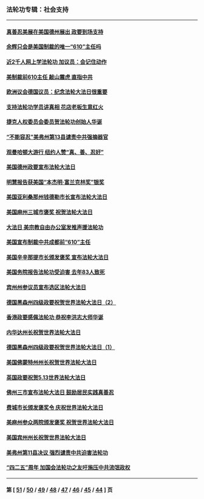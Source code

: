 ### 法轮功专辑：社会支持
---
#### [真善忍美展在美国德州展出 政要到场支持](../../pages/nf4386/n13010579.md?06170430) 
#### [余辉只会是美国制裁的唯一“610”主任吗](../../pages/nf4386/n12972837.md?06170430) 
#### [近2千人网上学法轮功 加议员：会记住动作](../../pages/nf4386/n12972642.md?06170430) 
#### [美制裁前610主任 敲山震虎 直指中共](../../pages/nf4386/n12968555.md?06170430) 
#### [欧洲议会德国议员：纪念法轮大法日很重要](../../pages/nf4386/n12965367.md?06170430) 
#### [支持法轮功学员讲真相 花店老板生意红火](../../pages/nf4386/n12963056.md?06170430) 
#### [捷克人权委员会委员贺法轮功创始人华诞](../../pages/nf4386/n12960301.md?06170430) 
#### [“不能容忍”美弗州第13县谴责中共强摘器官](../../pages/nf4386/n12958610.md?06170430) 
#### [观曼哈顿大游行 纽约人赞“真、善、忍好”](../../pages/nf4386/n12956249.md?06170430) 
#### [美国德州政要宣布法轮大法日](../../pages/nf4386/n12958567.md?06170430) 
#### [明慧报告获美国“本杰明‧富兰克林奖”银奖](../../pages/nf4386/n12955404.md?06170430) 
#### [美国亚利桑那州钱德勒市长宣布法轮大法日](../../pages/nf4386/n12953813.md?06170430) 
#### [美国麻州三城市褒奖 祝贺法轮大法日](../../pages/nf4386/n12953756.md?06170430) 
#### [大法日 美宗教自由办公室发推声援法轮功](../../pages/nf4386/n12950669.md?06170430) 
#### [美国宣布制裁中共成都前“610”主任](../../pages/nf4386/n12943654.md?06170430) 
#### [美国辛辛那提市长颁发褒奖 宣布法轮大法日](../../pages/nf4386/n12948869.md?06170430) 
#### [美国务院报告法轮功受迫害 去年83人致死](../../pages/nf4386/n12944350.md?06170430) 
#### [宾州州参议员宣布选区法轮大法日](../../pages/nf4386/n12939844.md?06170430) 
#### [德国黑森州四级政要祝贺世界法轮大法日（2）](../../pages/nf4386/n12937571.md?06170430) 
#### [香港政要感佩法轮功 恭祝李洪志大师华诞](../../pages/nf4386/n12937400.md?06170430) 
#### [内华达州长祝贺世界法轮大法日](../../pages/nf4386/n12936785.md?06170430) 
#### [德国黑森州四级政要祝贺世界法轮大法日（1）](../../pages/nf4386/n12934877.md?06170430) 
#### [美国佛蒙特州州长祝贺世界法轮大法日](../../pages/nf4386/n12935031.md?06170430) 
#### [英国政要祝贺5.13世界法轮大法日](../../pages/nf4386/n12934700.md?06170430) 
#### [佛州三市宣布法轮大法日 鼓励居民实践真善忍](../../pages/nf4386/n12934466.md?06170430) 
#### [费城市长颁发褒奖令 庆祝世界法轮大法日](../../pages/nf4386/n12928833.md?06170430) 
#### [美麻州参众两院颁发褒奖 祝贺世界法轮大法日](../../pages/nf4386/n12928372.md?06170430) 
#### [美国宾州州长祝贺世界法轮大法日](../../pages/nf4386/n12928310.md?06170430) 
#### [美弗州第11县决议 强烈谴责中共迫害法轮功](../../pages/nf4386/n12925015.md?06170430) 
#### [“四二五”周年 加国会法轮功之友吁施压中共流氓政权](../../pages/nf4386/n12896250.md?06170430) 

---
#### 第 [ [51](./51.md?06170430) / [50](./50.md?06170430) / [49](./49.md?06170430) / [48](./48.md?06170430) / [47](./47.md?06170430) / [46](./46.md?06170430) / [45](./45.md?06170430) / [44](./44.md?06170430) ] 页
